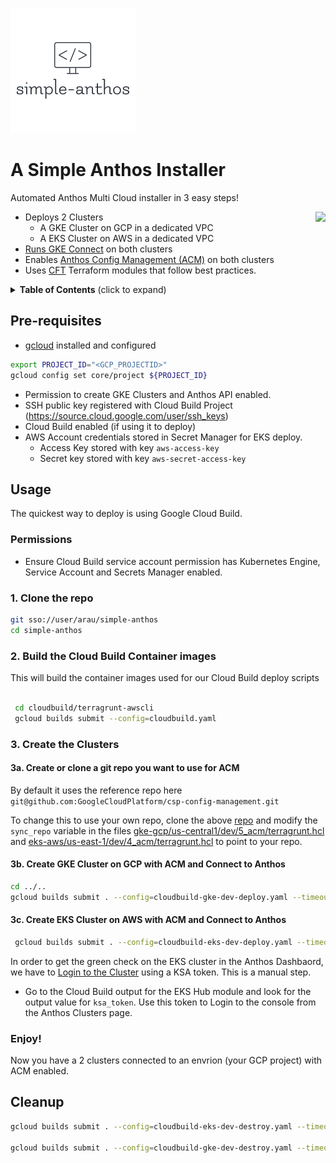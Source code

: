 ![Logo](images/logo.png)
# A Simple Anthos Installer

Automated Anthos Multi Cloud installer in 3 easy steps!

<img align="right" src="./docs/assets/release-it.gif?raw=true" height="280">

- Deploys 2 Clusters 
  - A GKE Cluster on GCP in a dedicated VPC
  - A EKS Cluster on AWS in a dedicated VPC
- [Runs GKE Connect](https://cloud.google.com/anthos/multicluster-management/connect/overview) on both clusters
- Enables [Anthos Config Management (ACM)](https://cloud.google.com/anthos/config-management) on both clusters 
- Uses [CFT](https://cloud.google.com/foundation-toolkit) Terraform modules that follow best practices.

<p>
<details>
  <summary><strong>Table of Contents</strong> (click to expand)</summary>

<!-- toc -->
- [Pre-requisites](#Pre-requisites)
- [Usage](#Usage)
- [Cleanup](#Cleanup)

<!-- tocstop -->

</details>
</p>

## Pre-requisites

- [gcloud](https://cloud.google.com/sdk/docs/install) installed and configured
```bash
export PROJECT_ID="<GCP_PROJECTID>"
gcloud config set core/project ${PROJECT_ID}  
```
- Permission to create GKE Clusters and Anthos API enabled.
- SSH public key registered with Cloud Build Project (https://source.cloud.google.com/user/ssh_keys)
- Cloud Build enabled (if using it to deploy)
- AWS Account credentials stored in Secret Manager for EKS deploy.
  - Access Key stored with key `aws-access-key`
  - Secret key stored with key  `aws-secret-access-key`

## Usage
The quickest way to deploy is using Google Cloud Build.

### Permissions
- Ensure Cloud Build service account permission has Kubernetes Engine, Service Account and Secrets Manager enabled.

### 1. Clone the repo

```bash
git sso://user/arau/simple-anthos
cd simple-anthos
```

### 2. Build the Cloud Build Container images
This will build the container images used for our Cloud Build deploy scripts

```bash
 
 cd cloudbuild/terragrunt-awscli
 gcloud builds submit --config=cloudbuild.yaml

```

### 3. Create the Clusters

#### 3a. Create or clone a git repo you want to use for ACM

By default it uses the reference repo here `git@github.com:GoogleCloudPlatform/csp-config-management.git`

To change this to use your own repo, clone the above [repo](https://github.com/GoogleCloudPlatform/csp-config-management) and modify the `sync_repo` variable in the  files  [gke-gcp/us-central1/dev/5_acm/terragrunt.hcl](gke-gcp/us-central1/dev/5_acm/terragrunt.hcl) and [eks-aws/us-east-1/dev/4_acm/terragrunt.hcl](eks-aws/us-east-1/dev/4_acm/terragrunt.hcl) to point to your repo.

#### 3b. Create GKE Cluster on GCP with ACM and Connect to Anthos

```bash
cd ../..
gcloud builds submit . --config=cloudbuild-gke-dev-deploy.yaml --timeout=30m
```

#### 3c. Create EKS Cluster on AWS with ACM and Connect to Anthos

```bash
 gcloud builds submit . --config=cloudbuild-eks-dev-deploy.yaml --timeout=30m
```

In order to get the green check on the EKS cluster in the Anthos Dashbaord, we have to [Login to the Cluster](https://cloud.google.com/anthos/multicluster-management/console/logging-in#login) using a KSA token. This is a manual step. 
- Go to the Cloud Build output for the EKS Hub module and look for the output value for `ksa_token`. Use this token to Login to the console from the Anthos Clusters page. 

### Enjoy!

Now you have a 2 clusters connected to an envrion (your GCP project) with ACM enabled. 

## Cleanup
```bash
gcloud builds submit . --config=cloudbuild-eks-dev-destroy.yaml --timeout=30m

gcloud builds submit . --config=cloudbuild-gke-dev-destroy.yaml --timeout=30m
```
